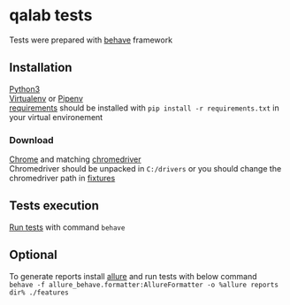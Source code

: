 # qalab tests

Tests were prepared with [behave](https://behave.readthedocs.io/en/stable/) framework  

## Installation
[Python3](https://www.python.org/downloads/)  
[Virtualenv](https://virtualenv.pypa.io/en/stable/) or [Pipenv](https://github.com/pypa/pipenv)  
[requirements](./requirements.txt) should be installed with `pip install -r requirements.txt` in your virtual environement  
### Download  
[Chrome](https://www.google.com/intl/pl_pl/chrome/) and matching [chromedriver](https://chromedriver.chromium.org/downloads)   
Chromedriver should be unpacked in `C:/drivers` or you should change the chromedriver path in [fixtures](./features/fixtures.py)
  
## Tests execution  
[Run tests](https://behave.readthedocs.io/en/stable/tutorial.html) with command `behave`
  
## Optional
To generate reports install [allure](https://docs.qameta.io/allure/#_installing_a_commandline) and run tests with below command  
`behave -f allure_behave.formatter:AllureFormatter -o %allure reports dir% ./features`
